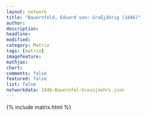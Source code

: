 ```yaml
---
layout: network
title: "Bauernfeld, Eduard von: Großjährig (1846)"
author:
description:
headline:
modified:
category: Matrix
tags: [matrix]
imagefeature: 
mathjax: 
chart: 
comments: false
featured: false
list: false
networkdata: 1846-Bauernfel-Grossjaehri.json
---
```

{% include matrix.html %}
